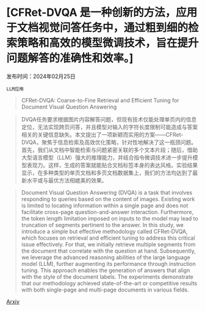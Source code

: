 # [CFRet-DVQA 是一种创新的方法，应用于文档视觉问答任务中，通过粗到细的检索策略和高效的模型微调技术，旨在提升问题解答的准确性和效率。]

发布时间：2024年02月25日

`LLM应用`

> CFRet-DVQA: Coarse-to-Fine Retrieval and Efficient Tuning for Document Visual Question Answering

> DVQA任务要求根据图片内容解答问题，但现有技术仅能处理单页内的信息定位，无法实现跨页问答，并且模型对输入的字符长度限制可能造成与答案相关的关键信息缺失。本文提出了一项新颖而实用的方案——CFRet-DVQA，聚焦于信息检索及高效优化策略，针对性地解决了这一瓶颈问题。首先，我们从文档中智能检索与问题紧密关联的多个文本片段；随后，借助大型语言模型（LLM）强大的推理能力，并结合指令微调技术进一步提升模型表现力。这样，生成的答案就能贴合文档标签本身的表达风格。实验结果显示，在多种类型的单页文档和多页文档数据集上，我们的方法均达到了最新水平或与最优方法相媲美的效果。

> Document Visual Question Answering (DVQA) is a task that involves responding to queries based on the content of images. Existing work is limited to locating information within a single page and does not facilitate cross-page question-and-answer interaction. Furthermore, the token length limitation imposed on inputs to the model may lead to truncation of segments pertinent to the answer. In this study, we introduce a simple but effective methodology called CFRet-DVQA, which focuses on retrieval and efficient tuning to address this critical issue effectively. For that, we initially retrieve multiple segments from the document that correlate with the question at hand. Subsequently, we leverage the advanced reasoning abilities of the large language model (LLM), further augmenting its performance through instruction tuning. This approach enables the generation of answers that align with the style of the document labels. The experiments demonstrate that our methodology achieved state-of-the-art or competitive results with both single-page and multi-page documents in various fields.

[Arxiv](https://arxiv.org/abs/2403.00816)